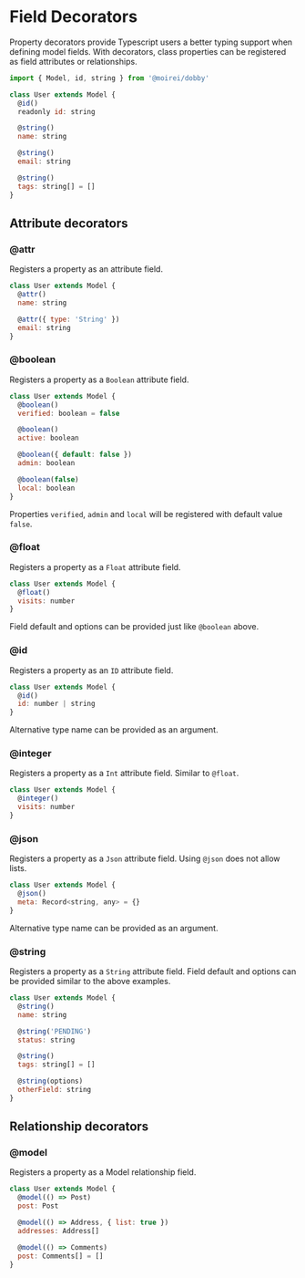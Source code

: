 # Field Decorators

Property decorators provide Typescript users a better typing support when defining model fields. With decorators, class properties can be registered as field attributes or relationships.

```javascript
import { Model, id, string } from '@moirei/dobby'

class User extends Model {
  @id()
  readonly id: string

  @string()
  name: string

  @string()
  email: string

  @string()
  tags: string[] = []
}
```


## Attribute decorators
### @attr
Registers a property as an attribute field.

```javascript
class User extends Model {
  @attr()
  name: string

  @attr({ type: 'String' })
  email: string
}
```

### @boolean
Registers a property as a `Boolean` attribute field.

```javascript
class User extends Model {
  @boolean()
  verified: boolean = false

  @boolean()
  active: boolean

  @boolean({ default: false })
  admin: boolean

  @boolean(false)
  local: boolean
}
```
Properties `verified`, `admin` and `local` will be registered with default value `false`.

### @float
Registers a property as a `Float` attribute field.

```javascript
class User extends Model {
  @float()
  visits: number
}
```
Field default and options can be provided just like `@boolean` above.

### @id
Registers a property as an `ID` attribute field.

```javascript
class User extends Model {
  @id()
  id: number | string
}
```
Alternative type name can be provided as an argument.

### @integer
Registers a property as a `Int` attribute field. Similar to `@float`.

```javascript
class User extends Model {
  @integer()
  visits: number
}
```

### @json
Registers a property as a `Json` attribute field.
Using `@json` does not allow lists.

```javascript
class User extends Model {
  @json()
  meta: Record<string, any> = {}
}
```
Alternative type name can be provided as an argument.

### @string
Registers a property as a `String` attribute field.
Field default and options can be provided similar to the above examples.

```javascript
class User extends Model {
  @string()
  name: string

  @string('PENDING')
  status: string

  @string()
  tags: string[] = []

  @string(options)
  otherField: string
}
```


## Relationship decorators

### @model
Registers a property as a Model relationship field.

```javascript
class User extends Model {
  @model(() => Post)
  post: Post

  @model(() => Address, { list: true })
  addresses: Address[]

  @model(() => Comments)
  post: Comments[] = []
}
```
